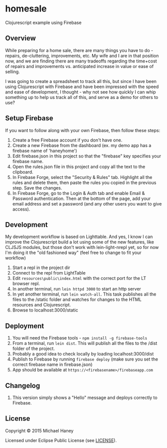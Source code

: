 # homesale

Clojurescript example using Firebase

## Overview

While preparing for a home sale, there are many things you have to do - repairs, de-cluttering, improvements, etc.
My wife and I are in that position now, and we are finding there are many tradeoffs regarding the time+cost of repairs
and improvements vs. anticipated increase in value or ease of selling.

I was going to create a spreadsheet to track all this, but since I have been using Clojurescript with Firebase and have been
impressed with the speed and ease of development, I thought - why not see how quickly I can whip something up to help us track
all of this, and serve as a demo for others to use?

## Setup Firebase
If you want to follow along with your own Firebase, then follow these steps:

1. Create a free Firebase account if you don't have one.
2. Create a new Firebase from the dashboard (ex. my demo app has a firebase name of 'haneyhome')
3. Edit firebase.json in this project so that the "firebase" key specifies your firebase name.
4. Open the rules.json file in this project and copy all the text to the clipboard.
5. In Firebase Forge, select the "Security & Rules" tab.  Highlight all the rules and delete them, then paste the rules you copied in the previous step.  Save the changes.
6. In Firebase Forge, go to the Login & Auth tab and enable Email & Password authentication.  Then at the bottom of the page, add your email address and set a password (and any other users you want to give access).

## Development
My development workflow is based on Lighttable.  And yes, I know I can improve the Clojurescript build a lot using some of the new features, like CLJSJS modules, but those don't work with lein-light-nrepl yet, so for now I'm doing it the "old fashioned way" (feel free to change to fit your workflow)

1. Start a repl in the project dir
2. Connect to the repl from LightTable
3. Edit `resources\public\index.html` with the correct port for the LT browser repl.
4. In another terminal, run `lein httpd 3000` to start an http server
5. In yet another terminal, run `lein watch-all`.  This task publishes all the files to the /static folder and watches for changes to the HTML resources and Clojurescript.
6. Browse to localhost:3000/static

## Deployment

1. You will need the Firebase tools - `npm install -g firebase-tools`
2. From a terminal, run `lein dist`.  This will publish all the files to the /dist folder of the project.
3. Probably a good idea to check locally by loading localhost:3000/dist
4. Publish to Firebase by running `firebase deploy` (make sure you set the correct firebase name in firebase.json)
5. App should be available at `https://<firebasename>/firebaseapp.com`

## Changelog

1. This version simply shows a "Hello" message and deploys correctly to Firebase.



## License

Copyright © 2015 Michael Haney

Licensed under Eclipse Public License (see [LICENSE](LICENSE)).
